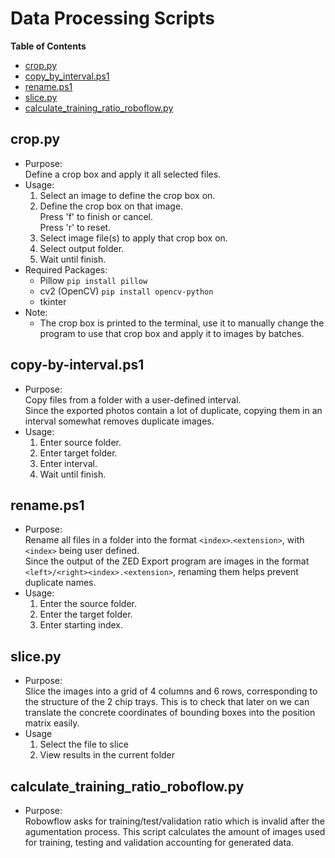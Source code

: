 <!-- TOC ignore:true -->
# Data Processing Scripts
**Table of Contents**
<!-- TOC -->

* [crop.py](#croppy)
* [copy_by_interval.ps1](#copy-by-intervalps1)
* [rename.ps1](#renameps1)
* [slice.py](#slice.py)
* [calculate_training_ratio_roboflow.py](#calculate_training_ratio_roboflow.py)

<!-- /TOC -->

## crop.py
* Purpose:\
Define a crop box and apply it all selected files.
* Usage:
	1. Select an image to define the crop box on.
	2. Define the crop box on that image.\
	Press 'f' to finish or cancel.\
	Press 'r' to reset.
	3. Select image file(s) to apply that crop box on.
	4. Select output folder.
	5. Wait until finish.
* Required Packages:
	* Pillow `pip install pillow`
	* cv2 (OpenCV) `pip install opencv-python`
	* tkinter
* Note:
	* The crop box is printed to the terminal, use it to manually change the program to use that crop box and apply it to images by batches.

## copy-by-interval.ps1
* Purpose:\
Copy files from a folder with a user-defined interval.\
Since the exported photos contain a lot of duplicate, copying them in an interval somewhat removes duplicate images.
* Usage:
	1. Enter source folder.
	2. Enter target folder.
	3. Enter interval.
	4. Wait until finish.

## rename.ps1
* Purpose:\
Rename all files in a folder into the format `<index>`.`<extension>`, with `<index>` being user defined.\
Since the output of the ZED Export program are images in the format `<left>/<right><index>.<extension>`, renaming them helps prevent duplicate names.
* Usage:
	1. Enter the source folder.
	2. Enter the target folder.
	3. Enter starting index.

## slice.py
* Purpose:\
Slice the images into a grid of 4 columns and 6 rows, corresponding to the structure of the 2 chip trays. This is to check that later on we can translate the concrete coordinates of bounding boxes into the position matrix easily.
* Usage
	1. Select the file to slice
	2. View results in the current folder

## calculate_training_ratio_roboflow.py
* Purpose:\
Robowflow asks for training/test/validation ratio which is invalid after the agumentation process. This script calculates the amount of images used for training, testing and validation accounting for generated data.
